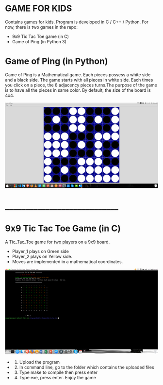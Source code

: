 # GAME FOR KIDS

Contains games for kids. Program is developed in C / C++ / Python.
For now, there is two games in the repo:

- 9x9 Tic Tac Toe game (in C)
- Game of Ping (in Python 3)

# Game of Ping (in Python)

Game of Ping is a Mathematical game. Each pieces possess a white side and a black side. The game starts with all pieces in white side. Each times you click on a piece, the 8 adjacency pieces turns.The purpose of the game is to have all the pieces in same color. By default, the size of the board is 4x4.

![Output Example](https://github.com/AndryRafam/Program-Output/blob/master/Game_Ping.png)

# ____________________________


# 9x9 Tic Tac Toe Game (in C)

A Tic_Tac_Toe game for two players on a 9x9 board.
  - Player_1 plays on Green side
  - Player_2 plays on Yellow side.
  - Moves are implemented in a mathematical coordinates.
  
![Output Example](https://github.com/AndryRafam/Program-Output/blob/master/9x9_Tic_Tac_Toe.png)  

- 1) Upload the program
- 2) In command line, go to the folder which contains the uploaded files
- 3) Type make to compile then press enter
- 4) Type exe, press enter. Enjoy the game
